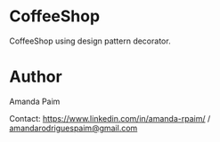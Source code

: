 # CoffeeShop
CoffeeShop using design pattern decorator.

# Author
Amanda Paim

Contact: https://www.linkedin.com/in/amanda-rpaim/ / amandarodriguespaim@gmail.com
